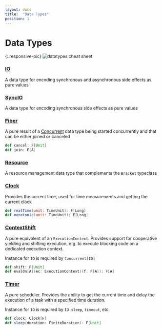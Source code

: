 ```yaml
---
layout: docs
title:  "Data Types"
position: 1
---
```


# Data Types

{:.responsive-pic}
![datatypes cheat sheet](../img/datatypes-cheat-sheet.png)

### [IO](./io.md)
A data type for encoding synchronous and asynchronous side effects as pure values

### [SyncIO](./syncio.md)
A data type for encoding synchronous side effects as pure values

### [Fiber](./fiber.md)
A pure result of a [Concurrent](../typeclasses/concurrent.md) data type being started concurrently and that can be either joined or canceled

```scala
def cancel: F[Unit]
def join: F[A]
```

### [Resource](./resource.md)
A resource management data type that complements the `Bracket` typeclass

### [Clock](./clock.md)
Provides the current time, used for time measurements and getting the current clock

```scala
def realTime(unit: TimeUnit): F[Long]
def monotonic(unit: TimeUnit): F[Long]
```

### [ContextShift](./contextshift.md)
 A pure equivalent of an `ExecutionContext`. Provides support for cooperative yielding and shifting execution, e.g. to execute blocking code on a dedicated execution context.

 Instance for `IO` is required by `Concurrent[IO]`

```scala
def shift: F[Unit]
def evalOn[A](ec: ExecutionContext)(f: F[A]): F[A]
```

### [Timer](./timer.md)
 A pure scheduler. Provides the ability to get the current time and delay the execution of a task with a specified time duration.

 Instance for `IO` is required by `IO.sleep`, `timeout`, etc.

```scala
def clock: Clock[F]
def sleep(duration: FiniteDuration): F[Unit]
```
